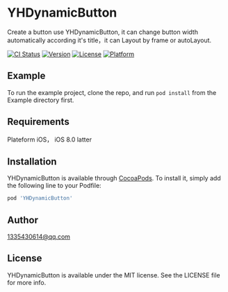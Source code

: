 # YHDynamicButton
Create a button use YHDynamicButton,  it can change button width automatically according it's title，it can Layout by frame or autoLayout.

[![CI Status](https://img.shields.io/travis/1335430614@qq.com/YHDynamicButton.svg?style=flat)](https://travis-ci.org/1335430614@qq.com/YHDynamicButton)
[![Version](https://img.shields.io/cocoapods/v/YHDynamicButton.svg?style=flat)](https://cocoapods.org/pods/YHDynamicButton)
[![License](https://img.shields.io/cocoapods/l/YHDynamicButton.svg?style=flat)](https://cocoapods.org/pods/YHDynamicButton)
[![Platform](https://img.shields.io/cocoapods/p/YHDynamicButton.svg?style=flat)](https://cocoapods.org/pods/YHDynamicButton)

## Example

To run the example project, clone the repo, and run `pod install` from the Example directory first.

## Requirements

Plateform iOS， iOS 8.0 latter

## Installation

YHDynamicButton is available through [CocoaPods](https://cocoapods.org). To install
it, simply add the following line to your Podfile:

```ruby
pod 'YHDynamicButton'
```

## Author

1335430614@qq.com

## License

YHDynamicButton is available under the MIT license. See the LICENSE file for more info.

